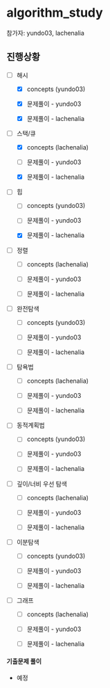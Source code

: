 # algorithm_study
참가자: yundo03, lachenalia

## 진행상황
 - [ ] 해시
   - [x] concepts (yundo03)
   - [x] 문제풀이 - yundo03
   - [x] 문제풀이 - lachenalia


 - [ ] 스택/큐
   - [x] concepts (lachenalia)
   - [ ] 문제풀이 - yundo03
   - [x] 문제풀이 - lachenalia


 - [ ] 힙
   - [ ] concepts (yundo03)
   - [ ] 문제풀이 - yundo03
   - [x] 문제풀이 - lachenalia


 - [ ] 정렬
   - [ ] concepts (lachenalia)
   - [ ] 문제풀이 - yundo03
   - [ ] 문제풀이 - lachenalia


 - [ ] 완전탐색
   - [ ] concepts (yundo03)
   - [ ] 문제풀이 - yundo03
   - [ ] 문제풀이 - lachenalia


 - [ ] 탐욕법
   - [ ] concepts (lachenalia)
   - [ ] 문제풀이 - yundo03
   - [ ] 문제풀이 - lachenalia


 - [ ] 동적계획법
   - [ ] concepts (yundo03)
   - [ ] 문제풀이 - yundo03
   - [ ] 문제풀이 - lachenalia


 - [ ] 깊이/너비 우선 탐색
   - [ ] concepts (lachenalia)
   - [ ] 문제풀이 - yundo03
   - [ ] 문제풀이 - lachenalia


 - [ ] 이분탐색
   - [ ] concepts (yundo03)
   - [ ] 문제풀이 - yundo03
   - [ ] 문제풀이 - lachenalia


 - [ ] 그래프
   - [ ] concepts (lachenalia)
   - [ ] 문제풀이 - yundo03
   - [ ] 문제풀이 - lachenalia


#### 기출문제 풀이
- 예정
